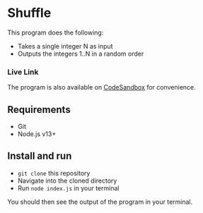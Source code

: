 # Shuffle

This program does the following:

- Takes a single integer N as input
- Outputs the integers 1..N in a random order

### Live Link

The program is also available on <a href="https://codesandbox.io/p/sandbox/amazing-tess-vmtlk4?file=%2FREADME.md">CodeSandbox</a> for convenience.

## Requirements

- Git
- Node.js v13+

## Install and run

- `git clone` this repository
- Navigate into the cloned directory
- Run `node index.js` in your terminal

You should then see the output of the program in your terminal.
